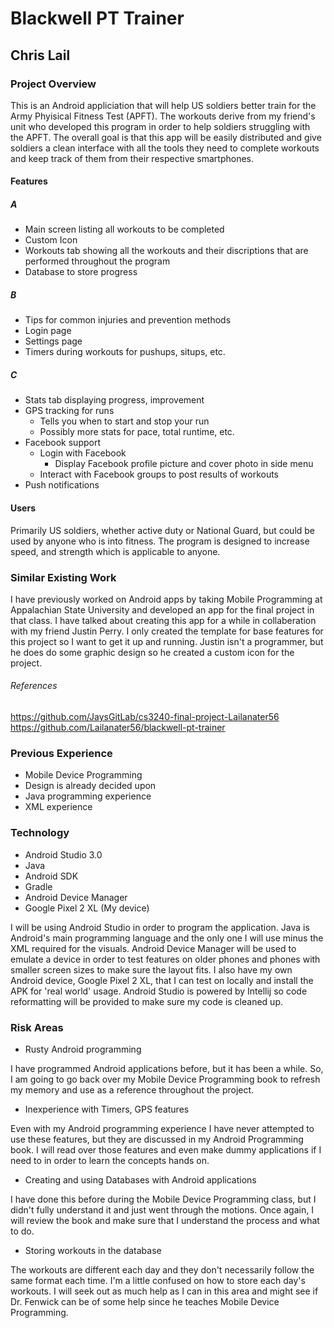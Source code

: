 # Blackwell PT Trainer
## Chris Lail

### Project Overview

This is an Android appliciation that will help US soldiers better train for the Army Phyisical Fitness Test (APFT). The workouts derive from my friend's unit who developed this program in order to help soldiers struggling with the APFT. The overall goal is that this app will be easily distributed and give soldiers a clean interface with all the tools they need to complete workouts and keep track of them from their respective smartphones.

#### Features

##### A
* Main screen listing all workouts to be completed
* Custom Icon
* Workouts tab showing all the workouts and their discriptions that are performed throughout the program
* Database to store progress

##### B
* Tips for common injuries and prevention methods
* Login page
* Settings page
* Timers during workouts for pushups, situps, etc.

##### C
* Stats tab displaying progress, improvement
* GPS tracking for runs
  * Tells you when to start and stop your run
  * Possibly more stats for pace, total runtime, etc.
* Facebook support
  * Login with Facebook
    * Display Facebook profile picture and cover photo in side menu
  * Interact with Facebook groups to post results of workouts
* Push notifications

#### Users
Primarily US soldiers, whether active duty or National Guard, but could be used by anyone who is into fitness. The program is designed to increase speed, and strength which is applicable to anyone. 

### Similar Existing Work
I have previously worked on Android apps by taking Mobile Programming at Appalachian State University and developed an app for the final project in that class. I have talked about creating this app for a while in collaberation with my friend Justin Perry. I only created the template for base features for this project so I want to get it up and running. Justin isn't a programmer, but he does do some graphic design so he created a custom icon for the project.

###### References
https://github.com/JaysGitLab/cs3240-final-project-Lailanater56
https://github.com/Lailanater56/blackwell-pt-trainer

### Previous Experience
* Mobile Device Programming
* Design is already decided upon
* Java programming experience
* XML experience

### Technology
* Android Studio 3.0
* Java
* Android SDK
* Gradle
* Android Device Manager
* Google Pixel 2 XL (My device)

I will be using Android Studio in order to program the application. Java is Android's main programming language and the only one I will use minus the XML required for the visuals. Android Device Manager will be used to emulate a device in order to test features on older phones and phones with smaller screen sizes to make sure the layout fits. I also have my own Android device, Google Pixel 2 XL, that I can test on locally and install the APK for 'real world' usage. Android Studio is powered by Intellij so code reformatting will be provided to make sure my code is cleaned up.

### Risk Areas
* Rusty Android programming

I have programmed Android applications before, but it has been a while. So, I am going to go back over my Mobile Device Programming book to refresh my memory and use as a reference throughout the project.

* Inexperience with Timers, GPS features

Even with my Android programming experience I have never attempted to use these features, but they are discussed in my Android Programming book. I will read over those features and even make dummy applications if I need to in order to learn the concepts hands on.

* Creating and using Databases with Android applications

I have done this before during the Mobile Device Programming class, but I didn't fully understand it and just went through the motions. Once again, I will review the book and make sure that I understand the process and what to do.

* Storing workouts in the database

The workouts are different each day and they don't necessarily follow the same format each time. I'm a little confused on how to store each day's workouts. I will seek out as much help as I can in this area and might see if Dr. Fenwick can be of some help since he teaches Mobile Device Programming.
